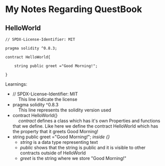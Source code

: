 # My Notes Regarding QuestBook
## HelloWorld 
```
// SPDX-License-Identifier: MIT

pragma solidity ^0.8.3;

contract HelloWorld{
    
    string public greet ="Good Morning!";

}
```  
Learnings: 
* // SPDX-License-Identifier: MIT  
&emsp; This line indicate the license
* pragma solidity ^0.8.3  
&emsp; This line represents the solidity version used
* contract HelloWorld{}  
&emsp; *contract* defines a class which has it's own Properties and functions that we define. Like here we define the contract HelloWorld which has the property that it greets Good Morning!
* string public greet ="Good Morning!"; *inside {}*
  * *string* is a data type representing text
  * *public* shows that the string is public and it is visible to other contracts outside of HelloWorld
  * *greet* is the string where we store "Good Morning!"


    
